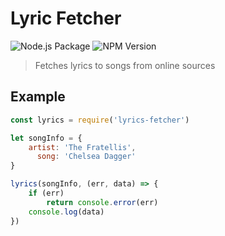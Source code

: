# Lyric Fetcher

![Node.js Package](https://github.com/mic-max/lyric-fetcher/workflows/Node.js%20Package/badge.svg) ![NPM Version](https://img.shields.io/npm/v/lyric-fetcher.svg)

> Fetches lyrics to songs from online sources

## Example

```js
const lyrics = require('lyrics-fetcher')

let songInfo = {
    artist: 'The Fratellis',
      song: 'Chelsea Dagger'
}

lyrics(songInfo, (err, data) => {
    if (err)
        return console.error(err)
    console.log(data)
})
```
